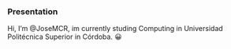 ### Presentation
Hi, I’m @JoseMCR, im currently studing Computing in Universidad Politécnica Superior in Córdoba. :grinning:



<!---
josemcr008/josemcr008 is a ✨ special ✨ repository because its `README.md` (this file) appears on your GitHub profile.
You can click the Preview link to take a look at your changes.
--->
